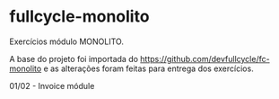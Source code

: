 # fullcycle-monolito


Exercícios módulo MONOLITO.

A base do projeto foi importada do https://github.com/devfullcycle/fc-monolito e as alterações foram feitas para entrega dos exercícios.

01/02 - Invoice módule

